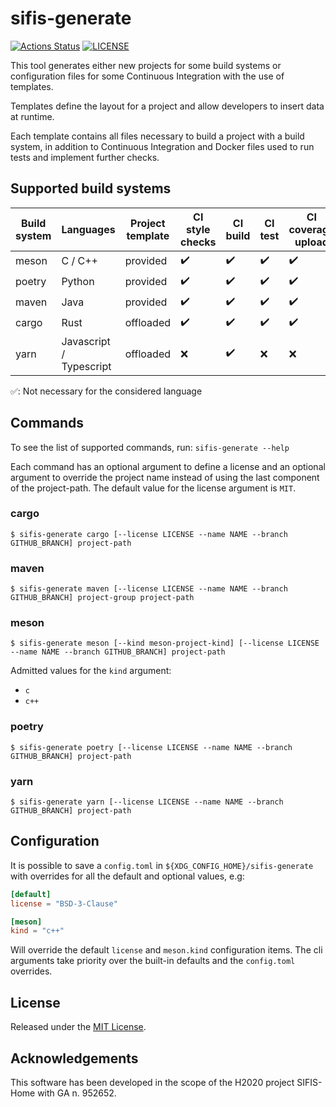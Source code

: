 # sifis-generate

[![Actions Status][actions badge]][actions]
[![LICENSE][license badge]][license]

This tool generates either new projects for some build systems or configuration
files for some Continuous Integration with the use of templates.

Templates define the layout for a project and allow developers to insert data
at runtime.

Each template contains all files necessary to build a project with a build
system, in addition to Continuous Integration and Docker files used to run
tests and implement further checks.

## Supported build systems

| Build system | Languages | Project template | CI style checks | CI build | CI test | CI coverage upload | CI static analysis | CI dynamic analisys | CI license checks |
| - | - | - | - | - | - | - | - | - | - |
| meson | C / C++ | provided | :heavy_check_mark: | :heavy_check_mark: | :heavy_check_mark: |:heavy_check_mark: | :heavy_check_mark: | :heavy_check_mark: | :heavy_check_mark: | :heavy_check_mark: |
| poetry | Python | provided | :heavy_check_mark: | :heavy_check_mark: | :heavy_check_mark: | :heavy_check_mark:  | :heavy_check_mark: | :white_check_mark: | :heavy_check_mark: |
| maven | Java | provided | :heavy_check_mark: | :heavy_check_mark: | :heavy_check_mark: | :heavy_check_mark: | :heavy_check_mark:  | :white_check_mark: | :heavy_check_mark: |
| cargo | Rust | offloaded | :heavy_check_mark: | :heavy_check_mark: | :heavy_check_mark: | :heavy_check_mark: | :heavy_check_mark: | :heavy_check_mark: | :heavy_check_mark: |
| yarn | Javascript / Typescript| offloaded | :x: | :heavy_check_mark:  | :x: | :x: | :x: | :white_check_mark: | :heavy_check_mark:  |

:white_check_mark:: Not necessary for the considered language

## Commands

To see the list of supported commands, run: `sifis-generate --help`

Each command has an optional argument to define a license and an optional argument to
 override the project name instead of using the last component of the project-path.
 The default value for the license argument is `MIT`.

### cargo

```
$ sifis-generate cargo [--license LICENSE --name NAME --branch GITHUB_BRANCH] project-path
```

### maven

```
$ sifis-generate maven [--license LICENSE --name NAME --branch GITHUB_BRANCH] project-group project-path
```

### meson

```
$ sifis-generate meson [--kind meson-project-kind] [--license LICENSE --name NAME --branch GITHUB_BRANCH] project-path
```

Admitted values for the `kind` argument:

- `c`
- `c++`

### poetry

```
$ sifis-generate poetry [--license LICENSE --name NAME --branch GITHUB_BRANCH] project-path
```

### yarn

```
$ sifis-generate yarn [--license LICENSE --name NAME --branch GITHUB_BRANCH] project-path
```

## Configuration

It is possible to save a `config.toml` in `${XDG_CONFIG_HOME}/sifis-generate` with overrides for all the default and optional values, e.g:

``` toml
[default]
license = "BSD-3-Clause"

[meson]
kind = "c++"
```

Will override the default `license` and `meson.kind` configuration items. The cli arguments take priority over the built-in defaults and
the `config.toml` overrides.

## License

Released under the [MIT License](LICENSES/MIT.txt).

## Acknowledgements

This software has been developed in the scope of the H2020 project SIFIS-Home with GA n. 952652.

<!-- Links -->
[actions]: https://github.com/sifis-home/sifis-generate/actions
[license]: LICENSES/MIT.txt

<!-- Badges -->
[actions badge]: https://github.com/sifis-home/sifis-generate/workflows/sifis-generate/badge.svg
[license badge]: https://img.shields.io/badge/license-MIT-blue.svg

